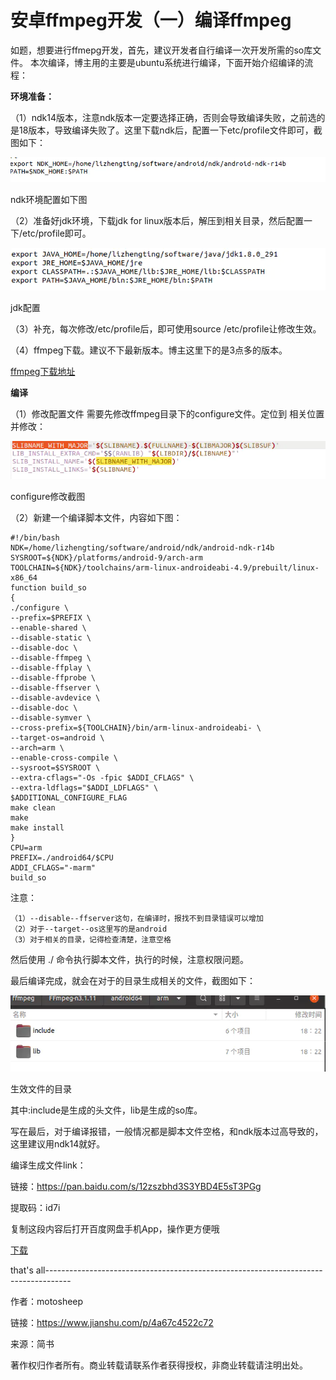 
# 安卓ffmpeg开发（一）编译ffmpeg #

如题，想要进行ffmepg开发，首先，建议开发者自行编译一次开发所需的so库文件。
本次编译，博主用的主要是ubuntu系统进行编译，下面开始介绍编译的流程：

**环境准备：**

（1）ndk14版本，注意ndk版本一定要选择正确，否则会导致编译失败，之前选的是18版本，导致编译失败了。这里下载ndk后，配置一下etc/profile文件即可，截图如下：

![](./ffmpeg/13738977-edeeda4df209cf1b.webp)

ndk环境配置如下图

（2）准备好jdk环境，下载jdk for linux版本后，解压到相关目录，然后配置一下/etc/profile即可。

![](./ffmpeg/13738977-e68e8ad5c4aedea1.webp)

jdk配置

（3）补充，每次修改/etc/profile后，即可使用source /etc/profile让修改生效。

（4）ffmpeg下载。建议不下最新版本。博主这里下的是3点多的版本。

[ffmpeg下载地址](https://links.jianshu.com/go?to=http%3A%2F%2Fwww.ffmpeg.org%2Fdownload.html)

**编译**

（1）修改配置文件
需要先修改ffmpeg目录下的configure文件。定位到
相关位置并修改：

![](./ffmpeg/13738977-bdeaf91a7a3dc67e.webp)

configure修改截图

（2）新建一个编译脚本文件，内容如下图：

```
#!/bin/bash
NDK=/home/lizhengting/software/android/ndk/android-ndk-r14b
SYSROOT=${NDK}/platforms/android-9/arch-arm
TOOLCHAIN=${NDK}/toolchains/arm-linux-androideabi-4.9/prebuilt/linux-x86_64
function build_so
{
./configure \
--prefix=$PREFIX \
--enable-shared \
--disable-static \
--disable-doc \
--disable-ffmpeg \
--disable-ffplay \
--disable-ffprobe \
--disable-ffserver \
--disable-avdevice \
--disable-doc \
--disable-symver \
--cross-prefix=${TOOLCHAIN}/bin/arm-linux-androideabi- \
--target-os=android \
--arch=arm \
--enable-cross-compile \
--sysroot=$SYSROOT \
--extra-cflags="-Os -fpic $ADDI_CFLAGS" \
--extra-ldflags="$ADDI_LDFLAGS" \
$ADDITIONAL_CONFIGURE_FLAG
make clean
make
make install
}
CPU=arm
PREFIX=./android64/$CPU
ADDI_CFLAGS="-marm"
build_so
```

注意：

    （1）--disable--ffserver这句，在编译时，报找不到目录错误可以增加
    （2）对于--target--os这里写的是android
    （3）对于相关的目录，记得检查清楚，注意空格

然后使用 ./ 命令执行脚本文件，执行的时候，注意权限问题。

最后编译完成，就会在对于的目录生成相关的文件，截图如下：

![](./ffmpeg/13738977-78844928720ef831.webp)

生效文件的目录

其中:include是生成的头文件，lib是生成的so库。

写在最后，对于编译报错，一般情况都是脚本文件空格，和ndk版本过高导致的，这里建议用ndk14就好。

编译生成文件link：

链接：https://pan.baidu.com/s/12zszbhd3S3YBD4E5sT3PGg

提取码：id7i

复制这段内容后打开百度网盘手机App，操作更方便哦

[下载](./ffmpeg/ffmpeg_so.zip)

that's all------------------------------------------------------------------------------------

作者：motosheep

链接：https://www.jianshu.com/p/4a67c4522c72

来源：简书

著作权归作者所有。商业转载请联系作者获得授权，非商业转载请注明出处。